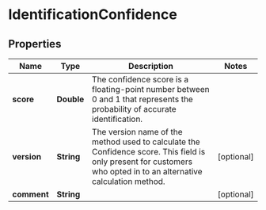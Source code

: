 

# IdentificationConfidence


## Properties

| Name | Type | Description | Notes |
|------------ | ------------- | ------------- | -------------|
|**score** | **Double** | The confidence score is a floating-point number between 0 and 1 that represents the probability of accurate identification. |  |
|**version** | **String** | The version name of the method used to calculate the Confidence score. This field is only present for customers who opted in to an alternative calculation method. |  [optional] |
|**comment** | **String** |  |  [optional] |



